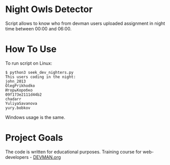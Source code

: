 # Night Owls Detector

Script allows to know who from devman users uploaded assignment in night time between 00:00 and 06:00.

# How To Use

To run script on Linux:
```
$ python3 seek_dev_nighters.py
This users coding in the night:
john_2013
OlegPrikhodko
ИгорьКоробко
09f173e2111d44b2
chadarr
YuliyaSavanova
yury.bobkov
```
Windows usage is the same.


# Project Goals
The code is written for educational purposes. Training course for web-developers - [DEVMAN.org](https://devman.org)
